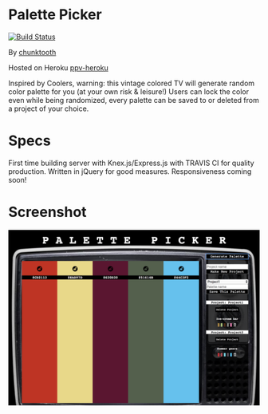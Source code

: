 # Palette Picker 
[![Build Status](https://travis-ci.org/chunktooth/palette-picker.svg?branch=master)](https://travis-ci.org/chunktooth/palette-picker)

By [chunktooth](https://github.com/chunktooth/)

Hosted on Heroku [ppv-heroku](http://palette-picker-vintage.herokuapp.com/)

Inspired by Coolers, warning: this vintage colored TV will generate random color palette for you (at your own risk & leisure!) Users can lock the color even while being randomized, every palette can be saved to or deleted from a project of your choice.

# Specs
First time building server with Knex.js/Express.js with TRAVIS CI for quality production. Written in jQuery for good measures. Responsiveness coming soon!

# Screenshot
![ppv](https://github.com/chunktooth/palette-picker/blob/master/public/images/palette-picker-vintange.png)

